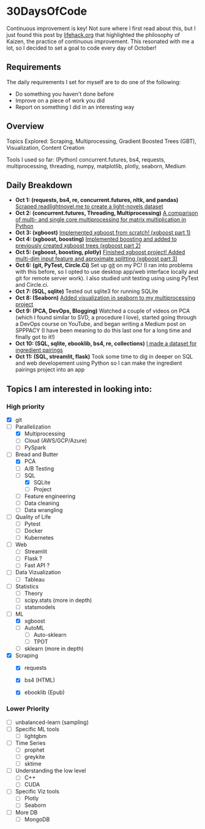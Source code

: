 # 30DaysOfCode
Continuous improvement is key! Not sure where I first read about this, but I just found this post by [lifehack.org](https://www.lifehack.org/788823/continuous-improvement) that highlighted the philosophy of Kaizen, the practice of continuous improvement. This resonated with me a lot, so I decided to set a goal to code every day of October! 

## Requirements 
The daily requirements I set for myself are to do one of the following:
* Do something you haven't done before
* Improve on a piece of work you did
* Report on something I did in an interesting way

## Overview
Topics Explored: Scraping, Multiprocessing, Gradient Boosted Trees (GBT), Visualization, Content Creation

Tools I used so far: (Python) concurrent.futures, bs4, requests, multiprocessing, threading, numpy, matplotlib, plotly, seaborn, Medium

## Daily Breakdown
* **Oct 1: (requests, bs4, re, concurrent.futures, nltk, and pandas)** [Scraped readlightnovel.me to create a light-novels dataset](https://github.com/yuvalofek/scraping-light-novel-data)
* **Oct 2: (concurrent.futures, Threading, Multiprocessing)** [A comparison of multi- and single core multiprocessing for matrix multiplication in Python](https://github.com/yuvalofek/MultiprocessingMatMul)
* **Oct 3: (xgboost)** [Implemented xgboost from scratch! (xgboost part 1)](https://github.com/yuvalofek/py_xgboost)
* **Oct 4: (xgboost, boosting)** [Implemented boosting and added to previously created xgboost trees (xgboost part 2)](https://github.com/yuvalofek/py_xgboost)
* **Oct 5: (xgboost, boosting, plotly)** [Finished xgboost project! Added multi-dim input feature and aproximate splitting (xgboost part 3)](https://github.com/yuvalofek/py_xgboost)
* **Oct 6: (git, PyTest, Circle.Ci)** Set up [git](https://git-scm.com/) on my PC! (I ran into problems with this before, so I opted to use desktop app/web interface locally and git for remote server work). I also studied unit testing using using PyTest and Circle.ci. 
* **Oct 7: (SQL, sqlite)** Tested out sqlite3 for running SQLite
* **Oct 8: (Seaborn)** [Added visualization in seaborn to my multiprocessing project]((https://github.com/yuvalofek/MultiprocessingMatMul))
* **Oct 9: (PCA, DevOps, Blogging)** Watched a couple of videos on PCA (which I found similar to SVD, a procedure I love), started going through a DevOps course on YouTube, and began writing a Medium post on SPPPACY (I have been meaning to do this last one for a long time and finally got to it!) 
* **Oct 10: (SQL, sqlite, ebooklib, bs4, re, collections)** [I made a dataset for ingredient pairings](https://github.com/yuvalofek/Ingredient-Recommendation) 
* **Oct 11: (SQL, streamlit, flask)** Took some time to dig in deeper on SQL and web developement using Python so I can make the ingredient pairings project into an app 


## Topics I am interested in looking into: 
### High priority
- [X] git
- [ ] Parallelization
  - [X] Multiprocessing
  - [ ] Cloud (AWS/GCP/Azure)
  - [ ] PySpark
- [ ] Bread and Butter
  - [X] PCA
  - [ ] A/B Testing
  - [ ] SQL
    - [X] SQLite
    - [ ] Project
  - [ ] Feature engineering
  - [ ] Data cleaning
  - [ ] Data wrangling
- [ ] Quality of Life
  - [ ] Pytest
  - [ ] Docker
  - [ ] Kubernetes 
- [ ] Web
  - [ ] Streamlit
  - [ ] Flask ?
  - [ ] Fast API ?
- [ ] Data Vizualization
  - [ ] Tableau
- [ ] Statistics
  - [ ] Theory
  - [ ] scipy.stats (more in depth) 
  - [ ] statsmodels 
- [ ] ML
  - [X] xgboost
  - [ ] AutoML
    - [ ] Auto-sklearn
    - [ ] TPOT
  - [ ] sklearn (more in depth)
- [X] Scraping 
  - [X] requests 
  - [X] bs4 (HTML)
  - [X] ebooklib (Epub)


### Lower Priority
- [ ] unbalanced-learn (sampling)
- [ ] Specific ML tools
  - [ ] lightgbm
- [ ] Time Series
  - [ ] prophet
  - [ ] greykite
  - [ ] sktime
- [ ] Understanding the low level 
  - [ ] C++
  - [ ] CUDA
- [ ] Specific Viz tools
  - [ ] Plotly
  - [ ] Seaborn
- [ ] More DB
  - [ ] MongoDB
